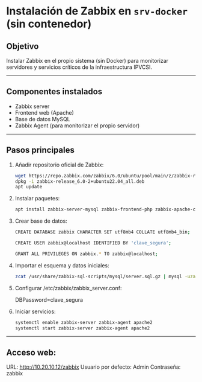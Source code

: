 # Instalación de Zabbix en `srv-docker` (sin contenedor)

## Objetivo

Instalar Zabbix en el propio sistema (sin Docker) para monitorizar servidores y servicios críticos de la infraestructura IPVCSI.

---

## Componentes instalados

- Zabbix server
- Frontend web (Apache)
- Base de datos MySQL
- Zabbix Agent (para monitorizar el propio servidor)

---

## Pasos principales

1. Añadir repositorio oficial de Zabbix:

   ```bash
   wget https://repo.zabbix.com/zabbix/6.0/ubuntu/pool/main/z/zabbix-release/zabbix-release_6.0-2+ubuntu22.04_all.deb
   dpkg -i zabbix-release_6.0-2+ubuntu22.04_all.deb
   apt update

2. Instalar paquetes:
   ```bash
   apt install zabbix-server-mysql zabbix-frontend-php zabbix-apache-conf zabbix-sql-scripts zabbix-agent mariadb-server

3. Crear base de datos:
   ```bash
   CREATE DATABASE zabbix CHARACTER SET utf8mb4 COLLATE utf8mb4_bin;
   
   CREATE USER zabbix@localhost IDENTIFIED BY 'clave_segura';
   
   GRANT ALL PRIVILEGES ON zabbix.* TO zabbix@localhost;

5. Importar el esquema y datos iniciales:
   ```bash
   zcat /usr/share/zabbix-sql-scripts/mysql/server.sql.gz | mysql -uzabbix -p zabbix

6. Configurar /etc/zabbix/zabbix_server.conf:

   DBPassword=clave_segura

7. Iniciar servicios:
   ```bash
   systemctl enable zabbix-server zabbix-agent apache2
   systemctl start zabbix-server zabbix-agent apache2

---

## Acceso web:

   URL: http://10.20.10.12/zabbix
   Usuario por defecto: Admin
   Contraseña: zabbix


